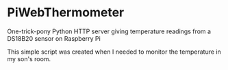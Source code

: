 # PiWebThermometer
One-trick-pony Python HTTP server giving temperature readings from a DS18B20 sensor on Raspberry Pi

This simple script was created when I needed to monitor the temperature in my son's room.
